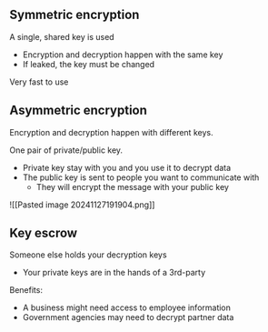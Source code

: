 ## Symmetric encryption

A single, shared key is used
- Encryption and decryption happen with the same key
- If leaked, the key must be changed

Very fast to use

## Asymmetric encryption

Encryption and decryption happen with different keys.

One pair of private/public key.
- Private key stay with you and you use it to decrypt data
- The public key is sent to people you want to communicate with
	- They will encrypt the message with your public key

![[Pasted image 20241127191904.png]]

## Key escrow

Someone else holds your decryption keys
- Your private keys are in the hands of a 3rd-party

Benefits:
- A business might need access to employee information
- Government agencies may need to decrypt partner data
